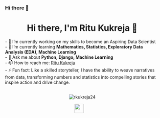 ### Hi there 👋

<!--
**rkukreja24/rkukreja24** is a ✨ _special_ ✨ repository because its `README.md` (this file) appears on your GitHub profile.

Here are some ideas to get you started:

- 🔭 I’m currently working on ...
- 🌱 I’m currently learning ...
- 👯 I’m looking to collaborate on ...
- 🤔 I’m looking for help with ...
- 💬 Ask me about ...
- 📫 How to reach me: ...
- 😄 Pronouns: ...
- ⚡ Fun fact: ...
-->

<h1 align='center'>Hi there, I'm Ritu Kukreja 👋</h1>
- 🔭 I’m currently working on my skills to become an Aspiring Data Scientist<br>
- 🌱 I’m currently learning <strong>Mathematics, Statistics, Exploratory Data Analysis (EDA), Machine Learning</strong><br>
- 💬 Ask me about <strong>Python, Django, Machine Learning</strong><br>
- 📫 How to reach me: <a href="https://www.linkedin.com/in/ds-rvk/" target="_blank">Ritu Kukreja</a><br>
- ⚡ Fun fact: Like a skilled storyteller, I have the ability to weave narratives from data, transforming numbers and statistics into compelling stories that inspire action and drive change.<br>
<br>
<p align="center">
  <img src="https://github-readme-stats.vercel.app/api?username=rkukreja24&show_icons=true" alt="rkukreja24">
</p>

<p align="center">
  <a href="https://www.linkedin.com/in/ds-rvk//" target="_blank"><img src="https://i.pinimg.com/736x/fd/49/59/fd49592c9d6655a435becd5a5863dea3.jpg" height="30" width="30"></a>
&nbsp;&nbsp;&nbsp;&nbsp;
</p>



